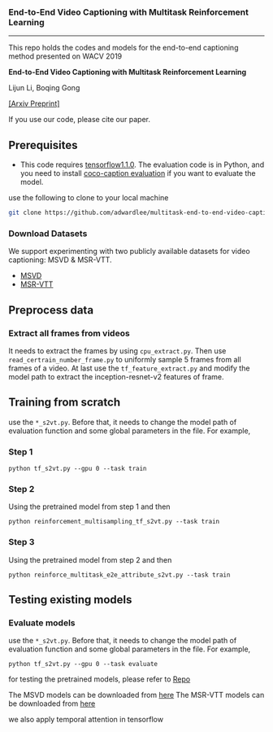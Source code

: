 ### End-to-End Video Captioning with Multitask Reinforcement Learning ###

*****

This repo holds the codes and models for the end-to-end captioning method presented on WACV 2019

**End-to-End Video Captioning with Multitask Reinforcement Learning**

Lijun Li, Boqing Gong

[[Arxiv Preprint]](http://arxiv.org/abs/1803.07950)

If you use our code, please cite our paper.

## Prerequisites
* This code requires [tensorflow1.1.0](https://storage.googleapis.com/tensorflow/linux/gpu/tensorflow_gpu-1.1.0-cp27-none-linux_x86_64.whl). The evaluation code is in Python, and you need to install [coco-caption evaluation](https://github.com/tylin/coco-caption) if you want to evaluate the model.

use the following to clone to your local machine
``` bash
git clone https://github.com/adwardlee/multitask-end-to-end-video-captioning.git
```
### Download Datasets

We support experimenting with two publicly available datasets for 
video captioning: MSVD & MSR-VTT.

* [MSVD](https://www.microsoft.com/en-us/download/confirmation.aspx?id=52422)
* [MSR-VTT](http://ms-multimedia-challenge.com/2016/dataset)

## Preprocess data
###  Extract all frames from videos
It needs to extract the frames by using `cpu_extract.py`. Then use `read_certrain_number_frame.py` to uniformly sample 5 frames from all frames of a video. At last use the `tf_feature_extract.py` and modify the model path to extract the inception-resnet-v2 features of frame.

## Training from scratch
use the `*_s2vt.py`. Before that, it needs to change the model path of evaluation function and some global parameters in the file. For example,
### Step 1 ###
```
python tf_s2vt.py --gpu 0 --task train
```
### Step 2 ###
Using the pretrained model from step 1 and then 
```
python reinforcement_multisampling_tf_s2vt.py --task train
```
### Step 3 ###
Using the pretrained model from step 2 and then
```
python reinforce_multitask_e2e_attribute_s2vt.py --task train
```

## Testing existing models
### Evaluate models
use the `*_s2vt.py`. Before that, it needs to change the model path of evaluation function and some global parameters in the file. For example,
```
python tf_s2vt.py --gpu 0 --task evaluate
```

for testing the pretrained models, please refer to [Repo](https://github.com/adwardlee/video_to_text)

The MSVD models can be downloaded from [here](https://drive.google.com/open?id=199se09ycy1nMF7tCs9R1J-lIA1sHKcHi)
The MSR-VTT models can be downloaded from [here](https://drive.google.com/open?id=16relLI2XWjgoM2kPXN55u2IT23CrEyLz)



we also apply temporal attention in tensorflow
